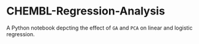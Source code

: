# CHEMBL-Regression-Analysis

A Python notebook depcting the effect of `GA` and `PCA` on linear and logistic regression.
